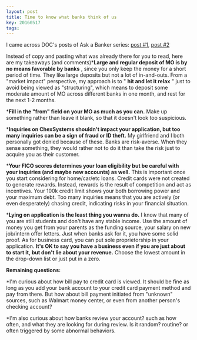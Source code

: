 ```yaml
---
layout: post
title: Time to know what banks think of us
key: 20160517
tags:
---
```


I came across DOC's posts of 
Ask a Banker series: 
[post #1](http://www.doctorofcredit.com/ask-a-banker-your-questions-answered/), 
[post #2](http://www.doctorofcredit.com/ask-banker-questions-answered-2-mo-accounts-gamers-gift-cards-loan-eligibility/)

Instead of copy and pasting what was already there for you to read, here are my takeaways (and comments)***Large and regular deposit of MO is by no means favorable by banks**
, since you only keep the money for a short period of time. They like large deposits but not a lot of in-and-outs. From a "market impact" perspective, my approach is to "
**hit and let it relax**
" just to avoid being viewed as "structuring", which means to deposit some moderate amount of MO across different banks in one month, and rest for the next 1-2 months.

	
***Fill in the "from" field on your MO as much as you can.**
 Make up something rather than leave it blank, so that it doesn't look too suspicious.

	
***Inquiries on ChexSystems shouldn't impact your application, but too many inquiries can be a sign of fraud or ID theft.**
 My girlfriend and I both personally got denied because of these. Banks are risk-averse. When they sense something, they would rather not to do it than take the risk just to acquire you as their customer.

	
***Your FICO scores determines your loan eligibility but be careful with your inquiries (and maybe new accounts) as well.**
 This is important once you start considering for home/car/etc loans. Credit cards were not created to generate rewards. Instead, rewards is the result of competition and act as incentives. Your 100k credit limit shows your both borrowing power and your maximum debt. Too many inquiries means that you are actively (or even desperately) chasing credit, indicating risks in your financial situation.

	
***Lying on application is the least thing you wanna do.**
 I know that many of you are still students and don't have any stable income. Use the amount of money you get from your parents as the funding source, your salary on new job/intern offer letters. Just when banks ask for it, you have some solid proof. As for business card, you can put sole proprietorship in your application. 
**It's OK to say you have a business even if you are just about to start it, but don't lie about your revenue.**
 Choose the lowest amount in the drop-down list or just put in a zero.

**Remaining questions:**


*I'm curious about how bill pay to credit card is viewed. It should be fine as long as you add your bank account to your credit card payment method and pay from there. But how about bill payment initiated from "unknown" sources, such as Walmart money center, or even from another person's checking account?

	
*I'm also curious about how banks review your account? such as how often, and what they are looking for during review. Is it random? routine? or often triggered by some abnormal behaviors.